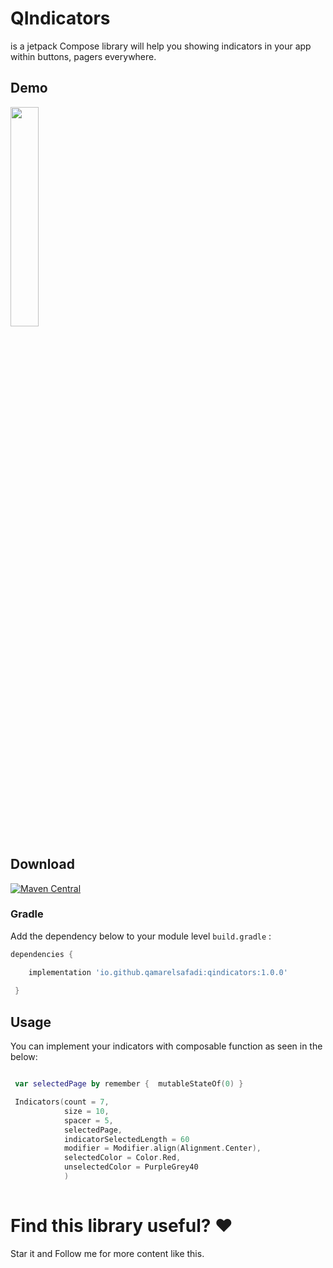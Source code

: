 
# QIndicators 

is a jetpack Compose library will help you showing indicators in your app within buttons, pagers everywhere. 





## Demo
<img src="https://user-images.githubusercontent.com/30949634/211209733-52460b9a-8076-43a7-80fe-5c2c8c96e2db.gif" width="30%" height="30%"/>

## Download

[![Maven Central](https://maven-badges.herokuapp.com/maven-central/io.github.qamarelsafadi/qindicators/badge.svg)](https://central.sonatype.dev/artifact/io.github.qamarelsafadi/qindicators/1.0.0)

### Gradle
Add the dependency below to your module level `build.gradle` :

```groovy
dependencies { 

    implementation 'io.github.qamarelsafadi:qindicators:1.0.0'
 
 }
```

## Usage 
You can implement your indicators with composable function as seen in the below:

```kotlin

 var selectedPage by remember {  mutableStateOf(0) }

 Indicators(count = 7,
            size = 10,
            spacer = 5,
            selectedPage,
            indicatorSelectedLength = 60
            modifier = Modifier.align(Alignment.Center),
            selectedColor = Color.Red,
            unselectedColor = PurpleGrey40
            )
            
```







# Find this library useful? ❤️

Star it and Follow me for more content like this. 
